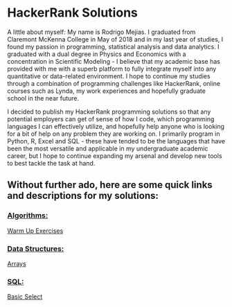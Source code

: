 # HackerRank Solutions
A little about myself: My name is Rodrigo Mejias. I graduated from Claremont McKenna College in May of 2018 and in my last year of studies, I found my passion in programming, statistical analysis and data analytics. I graduated with a dual degree in Physics and Economics with a concentration in Scientific Modeling - I believe that my academic base has provided with me with a superb platform to fully integrate myself into any quantitative or data-related environment. I hope to continue my studies through a combination of programming challenges like HackerRank, online courses such as Lynda, my work experiences and hopefully graduate school in the near future.


I decided to publish my HackerRank programming solutions so that any potential employers can get of sense of how I code, which programming languages I can effectively utilize, and hopefully help anyone who is looking for a bit of help on any problem they are working on. I primarily program in Python, R, Excel and SQL - these have tended to be the languages that have been the most versatile and applicable in my undergraduate academic career, but I hope to continue expanding my arsenal and develop new tools to best tackle the task at hand.


## Without further ado, here are some quick links and descriptions for my solutions:

### [Algorithms:](https://github.com/RodrigoMejias/HackerRank-Solutions/tree/master/Algorithms)
[Warm Up Exercises](https://github.com/RodrigoMejias/HackerRank-Solutions/blob/master/Algorithms/Warm%20Up%20Exercises.ipynb)


### [Data Structures:](https://github.com/RodrigoMejias/HackerRank-Solutions/tree/master/Data%20Structures)
[Arrays](https://github.com/RodrigoMejias/HackerRank-Solutions/blob/master/Data%20Structures/Arrays.ipynb)


### [SQL:](https://github.com/RodrigoMejias/HackerRank-Solutions/tree/master/SQL)
[Basic Select](https://github.com/RodrigoMejias/HackerRank-Solutions/tree/master/SQL/Basic%20Select)


